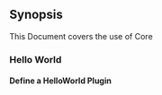 
## Synopsis

This Document covers the use of Core

### Hello World

#### Define a HelloWorld Plugin
```
```

```
```
